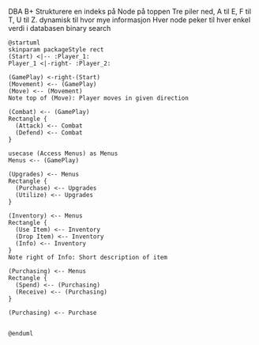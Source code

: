 DBA
B+ 
Strukturere en indeks på
Node på toppen
Tre piler ned, A til E, F til T, U til Z.
dynamisk til hvor mye informasjon
Hver node peker til hver enkel verdi i databasen
binary search

```plantuml
@startuml
skinparam packageStyle rect
(Start) <|-- :Player_1:
Player_1 <|-right- :Player_2:

(GamePlay) <-right-(Start)
(Movement) <-- (GamePlay)
(Move) <-- (Movement)
Note top of (Move): Player moves in given direction

(Combat) <-- (GamePlay)
Rectangle {
  (Attack) <-- Combat
  (Defend) <-- Combat
}

usecase (Access Menus) as Menus 
Menus <-- (GamePlay)

(Upgrades) <-- Menus
Rectangle {
  (Purchase) <-- Upgrades
  (Utilize) <-- Upgrades 
}

(Inventory) <-- Menus
Rectangle {
  (Use Item) <-- Inventory
  (Drop Item) <-- Inventory
  (Info) <-- Inventory
}
Note right of Info: Short description of item

(Purchasing) <-- Menus
Rectangle {
  (Spend) <-- (Purchasing)
  (Receive) <-- (Purchasing)
}

(Purchasing) <-- Purchase


@enduml
```
